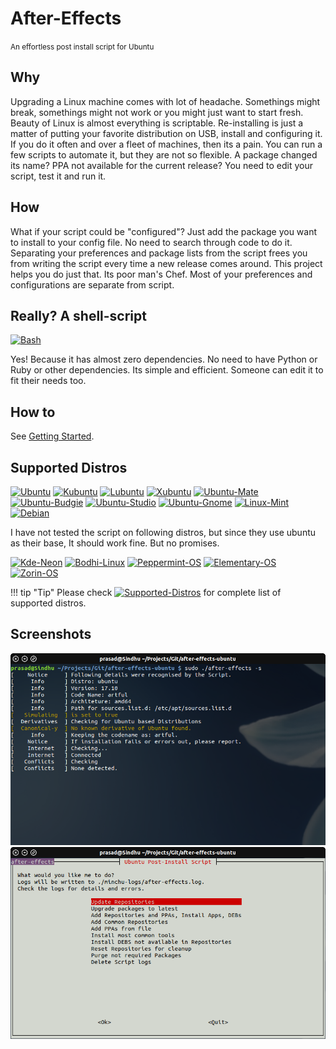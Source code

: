 # After-Effects

<small>An effortless post install script for Ubuntu </small>

## Why

Upgrading a Linux machine comes with lot of headache. Somethings might break, somethings might not work or you might just want to
start fresh. Beauty of Linux is almost everything is scriptable. Re-installing is just a matter of putting your favorite distribution on USB, install and configuring it. If you do it often and over a fleet of machines, then its a pain. You can run a few scripts to automate it, but they are not so flexible. A package changed its name? PPA not available for the current release? You need to edit your script, test it and run it.

## How

What if your script could be "configured"? Just add the package you want to install to your config file. No need to search through code to do it. Separating your preferences and package lists from the script frees you from writing the script every time a new release comes around. This project helps you do just that. Its poor man's Chef. Most of your preferences and configurations are separate from script.

## Really? A shell-script

[![Bash](https://static.prasadt.com/logo64/bash.png)](https://ae.prasadt.com)

Yes! Because it has almost zero dependencies. No need to have Python or Ruby or other dependencies. Its simple and efficient. Someone can edit it to fit their needs too.

## How to

See [Getting Started](/getting-started.md).

## Supported Distros

[![Ubuntu](https://static.prasadt.com/logo64/ubuntu.png)](https://www.ubuntu.com/desktop)
[![Kubuntu](https://static.prasadt.com/logo64/kubuntu.png)](https://kubuntu.org/)
[![Lubuntu](https://static.prasadt.com/logo64/lubuntu.png)](https://lubuntu.net/)
[![Xubuntu](https://static.prasadt.com/logo64/xubuntu.png)](https://xubuntu.net/)
[![Ubuntu-Mate](https://static.prasadt.com/logo64/ubuntu-mate.png)](https://ubuntu-mate.org/)
[![Ubuntu-Budgie](https://static.prasadt.com/logo64/ubuntu-budgie.png)](https://ubuntubudgie.org/)
[![Ubuntu-Studio](https://static.prasadt.com/logo64/ubuntu-studio.png)](https://ubuntustudio.org/)
[![Ubuntu-Gnome](https://static.prasadt.com/logo64/ubuntu-gnome.png)](https://ubuntugnome.org/)
[![Linux-Mint](https://static.prasadt.com/logo64/linux-mint.png)](https://www.linuxmint.com/)
[![Debian](https://static.prasadt.com/logo64/debian.png)](https://www.debian.org/)

I have not tested the script on following distros, but since they use ubuntu as their base,
It should work fine. But no promises.

[![Kde-Neon](https://static.prasadt.com/logo64/kde-neon.png)](https://neon.kde.org/)
[![Bodhi-Linux](https://static.prasadt.com/logo64/bodhi-linux.png)](https://www.bodhilinux.com/)
[![Peppermint-OS](https://static.prasadt.com/logo64/peppermint-os.png)](https://peppermintos.com/)
[![Elementary-OS](https://static.prasadt.com/logo64/elementary-os.png)](https://elementary.io/)
[![Zorin-OS](https://static.prasadt.com/logo64/zorin-os.png)](https://zorinos.com/)

!!! tip "Tip"
    Please check [![Supported-Distros](https://img.shields.io/badge/Info-Supported%20Distros-green.svg)](/faq/distros/) for complete list of supported distros.

## Screenshots

[![Details](assets/images/details.png)](assets/images/details.png)
[![Details](assets/images/whiptail.png)](assets/images/whiptail.png)
